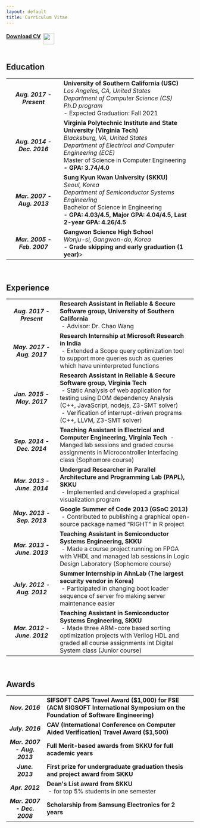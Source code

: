 ```yaml
---
layout: default
title: Curriculum Vitae
---
```


<div class="post">
<table>
<h4><a href="../cv_save/CV_CH.pdf" target="_blank">Download CV</a> &nbsp;<img src="../assets/img/cursor.png" align="top" width="30"></h4>
</table>

<h2>Education</h2>

<table>
<tbody>
<tr>
<td align="center"><b><i>Aug. 2017 - Present</i></b></td>
<td>
    <b>University of Southern California (USC)</b><br>
    <i>Los Angeles, CA, United States<br>
    Department of Computer Science (CS)<br>
    Ph.D program</i><br>
    - Expected Graduation: Fall 2021<br>
</td>
</tr>
<tr>
<td align="center"><b><i>Aug. 2014 - Dec. 2016</i></b></td>
<td>
    <b>Virginia Polytechnic Institute and State University (Virginia Tech)</b><br>
    <i>Blacksburg, VA, United States</i><br>
    <i>Department of Electrical and Computer Engineering (ECE)</i><br>
    Master of Science in Computer Engineering<br>
    <b>- GPA: 3.74/4.0</b><br>
</td>
</tr>
<tr>
<td align="center"><b><i>Mar. 2007 - Aug. 2013</i></b></td>
<td>
    <b>Sung Kyun Kwan University (SKKU)</b><br>
    <i>Seoul, Korea<br></i>
    <i>Department of Semiconductor Systems Engineering</i><br>
    Bachelor of Science in Engineering<br>
    <b>- GPA: 4.03/4.5, Major GPA: 4.04/4.5, Last 2-year GPA: 4.26/4.5</b><br>
</td>
</tr>
<tr>
<td align="center"><b><i>Mar. 2005 - Feb. 2007</i></b></td>
<td>
    <b>Gangwon Science High School</b><br>
    <i>Wonju-si, Gangwon-do, Korea</i><br>
    <b>- Grade skipping and early graduation (1 year)</b>><br>
</td>
</tr>
</tbody>
</table>

<br>

<h2>Experience</h2>
<table>
<tbody>
<tr>
<td align="center" width="120"><b><i>Aug. 2017 - Present</i></b></td>
<td>
   <b>Research Assistant in Reliable &amp; Secure Software group, University of Southern California</b><br>
   &nbsp;- Advisor: Dr. Chao Wang
</td>
</tr>
<tr>
<td align="center"><b><i>May. 2017 - Aug. 2017<br></i></b></td>
<td>
    <b>Research Internship at Microsoft Research in India</b><br>
    &nbsp;- Extended a Scope query optimization tool to support more queries such as queries which have uninterpreted functions
</td>
</tr>
<tr>
<td align="center"><b><i>Jan. 2015 - May. 2017</i></b></td>
<td>
    <b>Research Assistant in Reliable &amp; Secure Software group, Virginia Tech</b><br>
    &nbsp;- Static Analysis of web application for testing using DOM dependency Analysis (C++, JavaScript, nodejs, Z3-SMT solver)<br>
    &nbsp;- Verification of interrupt-driven programs (C++, LLVM, Z3-SMT solver)
</td>
</tr>
<tr>
<td align="center"><b><i>Sep. 2014 - Dec. 2014</i></b></td>
<td>
    <b>Teaching Assistant in Electrical and Computer Engineering, Virginia Tech</b>
    &nbsp;- Manged lab sessions and graded course assignments in Microcontroller Interfacing class (Sophomore course)
</td>
</tr>
<tr>
<td align="center"><b><i>Mar. 2013 - June. 2014<br></i></b></td>
<td>
    <b>Undergrad Researcher in Parallel Architecture and Programming Lab (PAPL), SKKU</b><br>
    &nbsp;- Implemented and developed a graphical visualization program</font>
</td>
</tr>
<tr>
<td align="center"><b><i>May. 2013 - Sep. 2013</i></b></td>
<td>
    <b>Google Summer of Code 2013 (GSoC 2013)</b><br>
    &nbsp;- Contributed to publishing a graphical open-source package named "RIGHT" in R project
</td>
</tr>
<tr>
<td align="center"><b><i>Mar. 2013 - June. 2013</i></b></td>
<td>
    <b>Teaching Assistant in Semiconductor Systems Engineering, SKKU</b><br>
    &nbsp;- Made a course project running on FPGA with VHDL and managed lab sessions in Logic Design Laboratory (Sophomore course)
</td>
</tr>
<tr>
<td align="center"><b><i>July. 2012 - Aug. 2012</i></b></td>
<td>
    <b>Summer Internship in AhnLab (The largest security vendor in Korea)</b><br>
    &nbsp;- Participated in changing boot loader sequence of server fro making server maintenance easier
</td>
</tr>
<tr>
<td align="center"><b><i>Mar. 2012 - June. 2012</i></b></td>
<td>
    <b>Teaching Assistant in Semiconductor Systems Engineering, SKKU</b><br>
    &nbsp;- Made three ARM-core based sorting optimization projects with Verilog HDL and graded all course assignments int Digital System class (Junior course)
</td>
</tr>
</tbody>
</table>

<br>

<h2>Awards</h2>
<table>
<tbody>
<tr>
<td align="center"><b><i>Nov. 2016</i></b></td>
<td><b>SIFSOFT CAPS Travel Award ($1,000) for FSE (ACM SIGSOFT International Symposium on the Foundation of Software Engineering)</b></td>
</tr>
<tr>
<td align="center"><b><i>July. 2016</i></b></td>
<td><b>CAV (International Conference on Computer Aided Verification) Travel Award ($1,500)</b></td>
</tr>
<tr>
<td align="center"><b><i>Mar. 2007 - Aug. 2013</i></b></td>
<td><b>Full Merit-based awards from SKKU for full academic years&nbsp;</b></td>
</tr>
<tr>
<td align="center"><b><i>June. 2013</i></b></td>
<td><b>First prize for undergraduate graduation thesis and project award from SKKU</b></td>
</tr>
<tr>
<td align="center"><b><i>Apr. 2012</i></b></td>
<td>
    <b>Dean's List award from SKKU</b><br>
    &nbsp;- for top 5% students in one semester</font>
</td>
</tr>
<tr>
<td align="center"><b><i>Mar. 2007 - Dec. 2008</i></b></td>
<td><b>Scholarship from Samsung Electronics for 2 years</b></td>
</tr>
</tbody>
</table>

</div>

